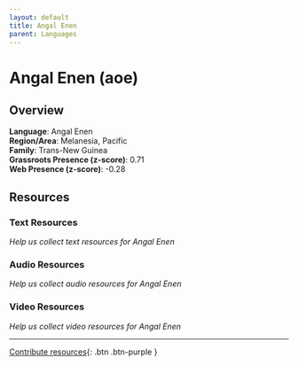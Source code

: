 ```yaml
---
layout: default
title: Angal Enen
parent: Languages
---
```


# Angal Enen (aoe)

## Overview

**Language**: Angal Enen  
**Region/Area**: Melanesia, Pacific  
**Family**: Trans-New Guinea  
**Grassroots Presence (z-score)**: 0.71  
**Web Presence (z-score)**: -0.28  

## Resources

### Text Resources
*Help us collect text resources for Angal Enen*

### Audio Resources
*Help us collect audio resources for Angal Enen*

### Video Resources
*Help us collect video resources for Angal Enen*

---

[Contribute resources](https://forms.office.com/e/1SfLJx3u1r){: .btn .btn-purple }
